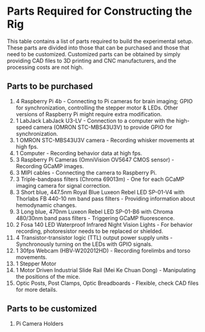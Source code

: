 # Parts Required for Constructing the Rig
This table contains a list of parts required to build the experimental setup. These parts are divided into those that can be purchased and those that need to be customized. Customized parts can be obtained by simply providing CAD files to 3D printing and CNC manufacturers, and the processing costs are not high.  
## Parts to be purchased
1. 4 Raspberry Pi 4b - Connecting to Pi cameras for brain imaging; GPIO for synchronization, controlling the stepper motor & LEDs. Other versions of Raspberry Pi might require extra modification.  
2. 1 LabJack LabJack U3-LV - Connection to a computer with the high-speed camera (OMRON STC-MBS43U3V) to provide GPIO for synchronization.  
3. 1 OMRON STC-MBS43U3V camera - Recording whisker movements at high fps.
4. 1 Computer - Recording behavior data at high fps.
5. 3 Raspberry Pi Cameras (OmniVision OV5647 CMOS sensor) - Recording GCaMP images.  
6. 3 MIPI cables - Connecting the camera to Raspberry Pi.  
7. 3 Triple-bandpass filters (Chroma 69013m) - One for each GCaMP imaging camera for signal correction.  
8. 3 Short blue, 447.5nm Royal Blue Luxeon Rebel LED SP-01-V4 with Thorlabs FB 440-10 nm band pass filters - Providing information about hemodynamic changes.  
9. 3 Long blue, 470nm Luxeon Rebel LED SP-01-B6 with Chroma 480/30nm band pass filters - Triggering GCaMP fluorescence.  
10. 2 Fosa 140 LED Waterproof Infrared Night Vision Lights - For behavior recording, photoresistor needs to be replaced or shielded.  
11. 4 Transistor-transistor logic (TTL) output power supply units - Synchronously turning on the LEDs with GPIO signals.  
12. 1 30fps Webcam (HBV‑W202012HD) - Recording forelimbs and torso movements.  
13. 1 Stepper Motor
14. 1 Motor Driven Industrial Slide Rail (Mei Ke Chuan Dong) - Manipulating the positions of the mice.
15. Optic Posts, Post Clamps, Optic Breadboards - Flexible, check CAD files for more details.
## Parts to be customized
1. Pi Camera Holders
